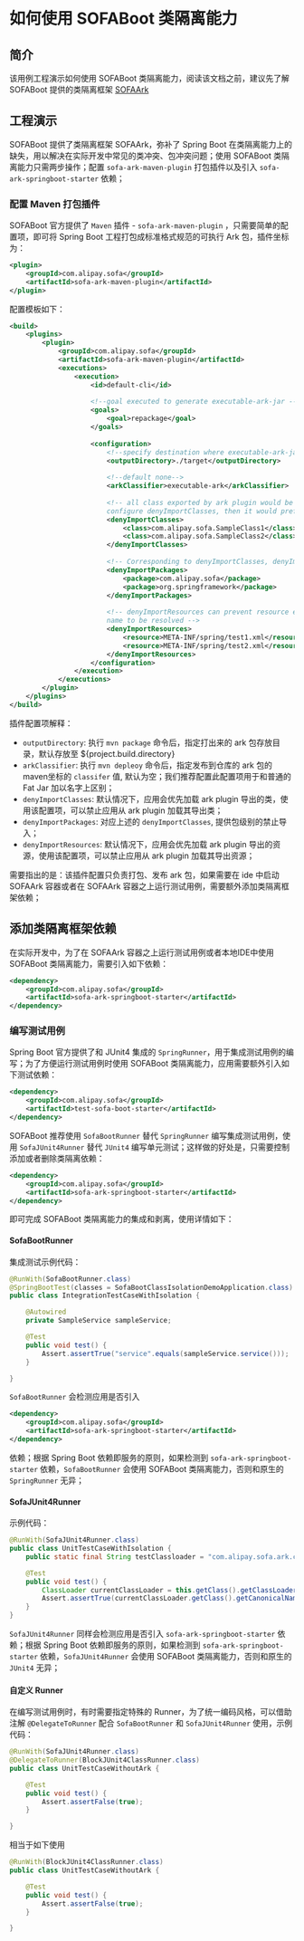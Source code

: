 # 如何使用 SOFABoot 类隔离能力

## 简介
该用例工程演示如何使用 SOFABoot 类隔离能力，阅读该文档之前，建议先了解 SOFABoot 提供的类隔离框架 [SOFAArk](https://github.com/alipay/sofa-ark)

## 工程演示
SOFABoot 提供了类隔离框架 SOFAArk，弥补了 Spring Boot 在类隔离能力上的缺失，用以解决在实际开发中常见的类冲突、包冲突问题；使用 SOFABoot 类隔离能力只需两步操作；配置 `sofa-ark-maven-plugin` 打包插件以及引入 `sofa-ark-springboot-starter` 依赖；

### 配置 Maven 打包插件
SOFABoot 官方提供了 `Maven` 插件 - `sofa-ark-maven-plugin` ，只需要简单的配置项，即可将 Spring Boot 工程打包成标准格式规范的可执行 Ark 包，插件坐标为：

```xml
<plugin>
    <groupId>com.alipay.sofa</groupId>
    <artifactId>sofa-ark-maven-plugin</artifactId>
</plugin>
```

配置模板如下：

```xml
<build>
    <plugins>
        <plugin>
            <groupId>com.alipay.sofa</groupId>
            <artifactId>sofa-ark-maven-plugin</artifactId>
            <executions>
                <execution>
                    <id>default-cli</id>
                    
                    <!--goal executed to generate executable-ark-jar -->
                    <goals>
                        <goal>repackage</goal>
                    </goals>
                    
                    <configuration>
                        <!--specify destination where executable-ark-jar will be saved, default saved to ${project.build.directory}-->
                        <outputDirectory>./target</outputDirectory>
                        
                        <!--default none-->
                        <arkClassifier>executable-ark</arkClassifier>
                        
                        <!-- all class exported by ark plugin would be resolved by ark biz in default, if 
                        configure denyImportClasses, then it would prefer to load them by ark biz itself -->
                        <denyImportClasses>
                            <class>com.alipay.sofa.SampleClass1</class>
                            <class>com.alipay.sofa.SampleClass2</class>
                        </denyImportClasses>
                        
                        <!-- Corresponding to denyImportClasses, denyImportPackages is package-level -->
                        <denyImportPackages>
                            <package>com.alipay.sofa</package>
                            <package>org.springframework</package>
                        </denyImportPackages>
                        
                        <!-- denyImportResources can prevent resource exported by ark plugin with accurate 
                        name to be resolved -->
                        <denyImportResources>
                            <resource>META-INF/spring/test1.xml</resource>
                            <resource>META-INF/spring/test2.xml</resource>
                        </denyImportResources>
                    </configuration>
                </execution>
            </executions>
        </plugin>
    </plugins>
</build>
```
插件配置项解释：

+ `outputDirectory`: 执行 `mvn package` 命令后，指定打出来的 ark 包存放目录，默认存放至 ${project.build.directory}
+ `arkClassifier`: 执行 `mvn depleoy` 命令后，指定发布到仓库的 ark 包的maven坐标的 `classifer` 值, 默认为空；我们推荐配置此配置项用于和普通的 Fat Jar 加以名字上区别；
+ `denyImportClasses`: 默认情况下，应用会优先加载 ark plugin 导出的类，使用该配置项，可以禁止应用从 ark plugin 加载其导出类；
+ `denyImportPackages`: 对应上述的 `denyImportClasses`, 提供包级别的禁止导入； 
+ `denyImportResources`: 默认情况下，应用会优先加载 ark plugin 导出的资源，使用该配置项，可以禁止应用从 ark plugin 加载其导出资源；

需要指出的是：该插件配置只负责打包、发布 ark 包，如果需要在 ide 中启动 SOFAArk 容器或者在 SOFAArk 容器之上运行测试用例，需要额外添加类隔离框架依赖；

## 添加类隔离框架依赖

在实际开发中，为了在 SOFAArk 容器之上运行测试用例或者本地IDE中使用 SOFABoot 类隔离能力，需要引入如下依赖：

```xml
<dependency>
    <groupId>com.alipay.sofa</groupId>
    <artifactId>sofa-ark-springboot-starter</artifactId>
</dependency>
```

### 编写测试用例
Spring Boot 官方提供了和 JUnit4 集成的 `SpringRunner`，用于集成测试用例的编写；为了方便运行测试用例时使用 SOFABoot 类隔离能力，应用需要额外引入如下测试依赖：

```xml
<dependency>
    <groupId>com.alipay.sofa</groupId>
    <artifactId>test-sofa-boot-starter</artifactId>
</dependency>
```

SOFABoot 推荐使用 `SofaBootRunner` 替代 `SpringRunner` 编写集成测试用例，使用 `SofaJUnit4Runner` 替代 `JUnit4` 编写单元测试；这样做的好处是，只需要控制添加或者删除类隔离依赖：

```xml
<dependency>
    <groupId>com.alipay.sofa</groupId>
    <artifactId>sofa-ark-springboot-starter</artifactId>
</dependency>
```

即可完成 SOFABoot 类隔离能力的集成和剥离，使用详情如下：

#### SofaBootRunner
集成测试示例代码：

```java
@RunWith(SofaBootRunner.class)
@SpringBootTest(classes = SofaBootClassIsolationDemoApplication.class)
public class IntegrationTestCaseWithIsolation {

    @Autowired
    private SampleService sampleService;

    @Test
    public void test() {
        Assert.assertTrue("service".equals(sampleService.service()));
    }

}
```

`SofaBootRunner` 会检测应用是否引入

```xml
<dependency>
    <groupId>com.alipay.sofa</groupId>
    <artifactId>sofa-ark-springboot-starter</artifactId>
</dependency>
```

依赖；根据 Spring Boot 依赖即服务的原则，如果检测到 `sofa-ark-springboot-starter` 依赖，`SofaBootRunner` 会使用 SOFABoot 类隔离能力，否则和原生的 `SpringRunner` 无异；

#### SofaJUnit4Runner
示例代码：

```java
@RunWith(SofaJUnit4Runner.class)
public class UnitTestCaseWithIsolation {
    public static final String testClassloader = "com.alipay.sofa.ark.container.test.TestClassLoader";

    @Test
    public void test() {
        ClassLoader currentClassLoader = this.getClass().getClassLoader();
        Assert.assertTrue(currentClassLoader.getClass().getCanonicalName().equals(testClassloader));
    }
}
```

`SofaJUnit4Runner` 同样会检测应用是否引入 `sofa-ark-springboot-starter` 依赖；根据 Spring Boot 依赖即服务的原则，如果检测到 `sofa-ark-springboot-starter` 依赖，`SofaJUnit4Runner` 会使用 SOFABoot 类隔离能力，否则和原生的 `JUnit4` 无异；

#### 自定义 Runner 
在编写测试用例时，有时需要指定特殊的 Runner，为了统一编码风格，可以借助注解 `@DelegateToRunner` 配合 `SofaBootRunner` 和 `SofaJUnit4Runner` 使用，示例代码：

```java
@RunWith(SofaJUnit4Runner.class)
@DelegateToRunner(BlockJUnit4ClassRunner.class)
public class UnitTestCaseWithoutArk {

    @Test
    public void test() {
        Assert.assertFalse(true);
    }

}
```

相当于如下使用

```java
@RunWith(BlockJUnit4ClassRunner.class)
public class UnitTestCaseWithoutArk {

    @Test
    public void test() {
        Assert.assertFalse(true);
    }

}
```



